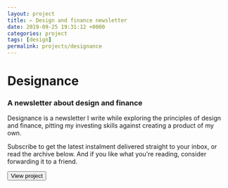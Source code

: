 ```yaml
---
layout: project
title: ✍️ Design and finance newsletter
date: 2019-09-25 19:31:12 +0000
categories: project
tags: [design] 
permalink: projects/designance
---
```


# Designance
### A newsletter about design and finance

Designance is a newsletter I write while exploring the principles of design and finance, pitting my investing skills against creating a product of my own.

Subscribe to get the latest instalment delivered straight to your inbox, or read the archive below. And if you like what you're reading, consider forwarding it to a friend.

<button class="button-56" role="button" onclick="window.location.href='https://designance.substack.com';">View project</button>